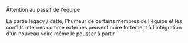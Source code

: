 Âttention au passif de l'équipe

La partie legacy / dette, l'humeur de certains membres de l'équipe et les conflits internes comme  externes peuvent
nuire fortement à l'intégration d'un nouveau voire même le pousser à partir